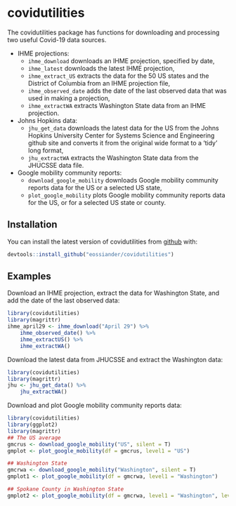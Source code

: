 
<!-- README.md is generated from README.Rmd. Please edit that file -->

# covidutilities

<!-- badges: start -->

<!-- badges: end -->

The covidutilities package has functions for downloading and processing
two useful Covid-19 data sources.

  - IHME projections:
      - `ihme_download` downloads an IHME projection, specified by date,
      - `ihme_latest` downloads the latest IHME projection,
      - `ihme_extract_US` extracts the data for the 50 US states and the
        District of Columbia from an IHME projection file,
      - `ihme_observed_date` adds the date of the last observed data
        that was used in making a projection,
      - `ihme_extractWA` extracts Washington State data from an IHME
        projection.
  - Johns Hopkins data:
      - `jhu_get_data` downloads the latest data for the US from the
        Johns Hopkins University Center for Systems Science and
        Engineering github site and converts it from the original wide
        format to a ‘tidy’ long format,
      - `jhu_extractWA` extracts the Washington State data from the
        JHUCSSE data file.
  - Google mobility community reports:
      - `download_google_mobility` downloads Google mobility community
        reports data for the US or a selected US state,
      - `plot_google_mobility` plots Google mobility community reports
        data for the US, or for a selected US state or county.

## Installation

You can install the latest version of covidutilities from
[github](https://github.com/eossiander) with:

``` r
devtools::install_github("eossiander/covidutilities")
```

## Examples

Download an IHME projection, extract the data for Washington State, and
add the date of the last observed data:

``` r
library(covidutilities)
library(magrittr)
ihme_april29 <- ihme_download("April 29") %>%
    ihme_observed_date() %>%
    ihme_extractUS() %>%
    ihme_extractWA() 
```

Download the latest data from JHUCSSE and extract the Washington data:

``` r
library(covidutilities)
library(magrittr)
jhu <- jhu_get_data() %>%
    jhu_extractWA() 
```

Download and plot Google mobility community reports data:

``` r
library(covidutilities)
library(ggplot2)
library(magrittr)
## The US average
gmcrus <- download_google_mobility("US", silent = T)
gmplot <- plot_google_mobility(df = gmcrus, level1 = "US")

## Washington State
gmcrwa <- download_google_mobility("Washington", silent = T)
gmplot1 <- plot_google_mobility(df = gmcrwa, level1 = "Washington")

## Spokane County in Washington State
gmplot2 <- plot_google_mobility(df = gmcrwa, level1 = "Washington", level2 = "Spokane County")
```
